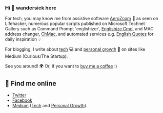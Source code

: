 ### Hi 👋 wandersick here

For tech, you may know me from assistive software [AeroZoom](https://tech.wandersick.com/p/aerozoom-for-windows-7-magnifier.html) 🔎 as seen on Lifehacker, numerous popular scripts published on Microsoft Technet Gallery such as Command Prompt 'englishizer', [Englishize Cmd](https://tech.wandersick.com/p/change-non-english-command-line.html), and MAC address changer, [ChMac](https://tech.wandersick.com/2019/06/chmac-windows-command-to-change-mac.html), and automated services e.g. [English Quotes](https://www.facebook.com/Quotes.English) for daily inspiration 💡

For blogging, I write about [tech](https://tech.wandersick.com/)  ‍💻 and [personal growth](https://bookshelf.wandersick.com/) 📝 on sites like Medium (Curious/The Startup). 

See you around! 🌍 Or, if you want to [buy me a coffee](https://ko-fi.com/wandersick) :)

## 💬 Find me online

- [Twitter](https://twitter.com/wandersick)
- [Facebook](https://facebook.com/wandersick)
- [Medium](https://medium.com/@wandersick) ([Tech](https://medium.com/wandersick) and [Personal Growth](https://medium.com/wandersick-bookshelf))

<!--
**wandersick/wandersick** is a ✨ _special_ ✨ repository because its `README.md` (this file) appears on your GitHub profile.

Here are some ideas to get you started:

- 🔭 I’m currently working on ...
- 🌱 I’m currently learning ...
- 👯 I’m looking to collaborate on ...
- 🤔 I’m looking for help with ...
- 💬 Ask me about ...
- 📫 How to reach me: ...
- 😄 Pronouns: ...
- ⚡ Fun fact: ...
-->
